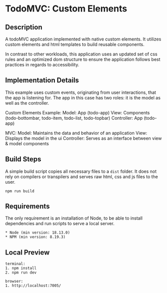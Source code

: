 # TodoMVC: Custom Elements

## Description

A todoMVC application implemented with native custom elements.
It utilizes custom elements and html templates to build reusable components.

In contrast to other workloads, this application uses an updated set of css rules and an optimized dom structure to ensure the application follows best practices in regards to accessibility.

## Implementation Details

This example uses custom events, originating from user interactions, that the app is listening for. 
The app in this case has two roles: it is the model as well as the controller.

Custom Elements Example:
Model: App (todo-app)
View: Components (todo-bottombar, todo-item, todo-list, todo-topbar)
Controller: App (todo-app)

MVC:
Model: Maintains the data and behavior of an application
View: Displays the model in the ui
Controller: Serves as an interface between view & model components

## Build Steps

A simple build script copies all necessary files to a `dist` folder.
It does not rely on compilers or transpilers and serves raw html, css and js files to the user.

```
npm run build
```

## Requirements

The only requirement is an installation of Node, to be able to install dependencies and run scripts to serve a local server.

```
* Node (min version: 18.13.0)
* NPM (min version: 8.19.3)
```

## Local Preview

```
terminal:
1. npm install
2. npm run dev

browser:
1. http://localhost:7005/
```
